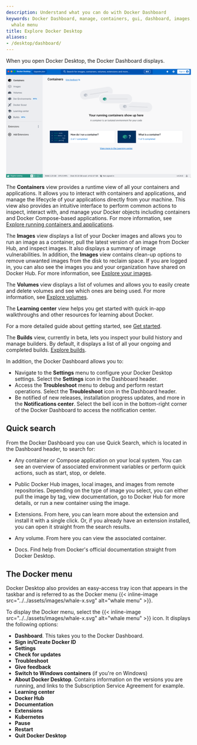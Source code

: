 ```yaml
---
description: Understand what you can do with Docker Dashboard
keywords: Docker Dashboard, manage, containers, gui, dashboard, images, user manual,
  whale menu
title: Explore Docker Desktop
aliases:
- /desktop/dashboard/
---
```


When you open Docker Desktop, the Docker Dashboard displays.

![Docker Dashboard on Containers view](../images/dashboard.PNG)

The **Containers** view provides a runtime view of all your containers and applications. It allows you to interact with containers and applications, and manage the lifecycle of your applications directly from your machine. This view also provides an intuitive interface to perform common actions to inspect, interact with, and manage your Docker objects including containers and Docker Compose-based applications. For more information, see [Explore running containers and applications](container.md).

The **Images** view displays a list of your Docker images and allows you to run an image as a container, pull the latest version of an image from Docker Hub, and inspect images. It also displays a summary of image vulnerabilities. In addition, the **Images** view contains clean-up options to remove unwanted images from the disk to reclaim space. If you are logged in, you can also see the images you and your organization have shared on Docker Hub. For more information, see [Explore your images](images.md).

The **Volumes** view displays a list of volumes and allows you to easily create and delete volumes and see which ones are being used. For more information, see [Explore volumes](volumes.md).

The **Learning center** view helps you get started with quick in-app walkthroughs and other resources for learning about Docker. 

For a more detailed guide about getting started, see
[Get started](../../get-started/index.md).

The **Builds** view, currently in beta, lets you inspect your build history and manage builders. By default, it displays a list of all your ongoing and completed builds. [Explore builds](builds.md).

In addition, the Docker Dashboard allows you to:

- Navigate to the **Settings** menu to configure your Docker Desktop settings. Select the **Settings** icon in the Dashboard header.
- Access the **Troubleshoot** menu to debug and perform restart operations. Select the **Troubleshoot** icon in the Dashboard header.
- Be notified of new releases, installation progress updates, and more in the **Notifications center**. Select the bell icon in the bottom-right corner of the Docker Dashboard to access the notification center.

## Quick search

From the Docker Dashboard you can use Quick Search, which is located in the Dashboard header, to search for:

- Any container or Compose application on your local system. You can see an overview of associated environment variables or perform quick actions, such as start, stop, or delete.

- Public Docker Hub images, local images, and images from remote repositories. Depending on the type of image you select, you can either pull the image by tag, view documentation, go to Docker Hub for more details, or run a new container using the image.

- Extensions. From here, you can learn more about the extension and install it with a single click. Or, if you already have an extension installed, you can open it straight from the search results.

- Any volume. From here you can view the associated container.

- Docs. Find help from Docker's official documentation straight from Docker Desktop. 

## The Docker menu

Docker Desktop also provides an easy-access tray icon that appears in the taskbar and is referred to as the Docker menu {{< inline-image src="../../assets/images/whale-x.svg" alt="whale menu" >}}.

To display the Docker menu, select the {{< inline-image src="../../assets/images/whale-x.svg" alt="whale menu" >}} icon. It displays the following options:

- **Dashboard**. This takes you to the Docker Dashboard.
- **Sign in/Create Docker ID**
- **Settings**
- **Check for updates**
- **Troubleshoot**
- **Give feedback**
- **Switch to Windows containers** (if you're on Windows)
- **About Docker Desktop**. Contains information on the versions you are running, and links to the Subscription Service Agreement for example.
- **Learning center**
- **Docker Hub**
- **Documentation**
- **Extensions**
- **Kubernetes**
- **Pause**
- **Restart**
- **Quit Docker Desktop**